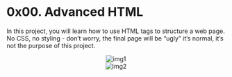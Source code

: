 # 0x00. Advanced HTML

In this project, you will learn how to use HTML tags to structure a web page. No CSS, no styling - don’t worry, the final page will be “ugly” it’s normal, it’s not the purpose of this project.

<div align="center"><img src="https://user-images.githubusercontent.com/66263776/114601087-b6a21f80-9c5a-11eb-96d8-efbe51960b3c.png" alt="img1"></div>

<div align="center"><img src="https://user-images.githubusercontent.com/66263776/114601242-e8b38180-9c5a-11eb-8271-a53bcc0c51b7.png" alt="img2"></div>
